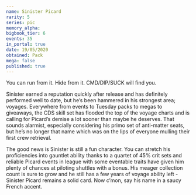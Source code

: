 ```yaml
---
name: Sinister Picard
rarity: 5
series: pic
memory_alpha:
bigbook_tier: 6
events: 35
in_portal: true
date: 19/05/2020
obtained: Pack
mega: false
published: true
---
```


You can run from it. Hide from it. CMD/DIP/SUCK will find you. 

Sinister earned a reputation quickly after release and has definitely performed well to date, but he’s been hammered in his strongest area; voyages. Everywhere from events to Tuesday packs to megas to giveaways, the CDS skill set has flooded the top of the voyage charts and is calling for Picard’s demise a lot sooner than maybe he deserves. That sounds alarmist, especially considering his primo set of anti-matter seats, but he’s no longer that name which was on the lips of everyone mulling their first crew retrieval.

The good news is Sinister is still a fun character. You can stretch his proficiencies into gauntlet ability thanks to a quartet of 45% crit sets and reliable Picard events in league with some eventable traits have given him plenty of chances at piloting shuttles with a bonus. His meager collection count is sure to grow and he still has a few years of voyage ability left - Sinister Picard remains a solid card. Now c’mon, say his name in a saucy French accent.
